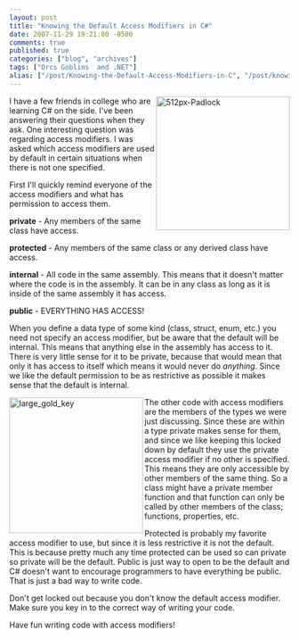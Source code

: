 ```yaml
---
layout: post
title: "Knowing the Default Access Modifiers in C#"
date: 2007-11-29 19:21:00 -0500
comments: true
published: true
categories: ["blog", "archives"]
tags: ["Orcs Goblins  and .NET"]
alias: ["/post/Knowing-the-Default-Access-Modifiers-in-C", "/post/knowing-the-default-access-modifiers-in-c"]
---
```

<!-- more -->

<p><a title="512px-Padlock" href="http://www.flickr.com/photos/67369333@N00/2073859235/"><img src="http://static.flickr.com/2261/2073859235_f55f9f639e.jpg" border="0" alt="512px-Padlock" width="240" height="240" align="right" /></a>I have a few friends in college who are learning C# on the side. I've been answering their questions when they ask. One interesting question was regarding access modifiers. I was asked which access modifiers are used by default in certain situations when there is not one specified.</p>
<p>First I'll quickly remind everyone of the access modifiers and what has permission to access them.</p>
<p><strong>private</strong> - Any members of the same class have access.</p>
<p><strong>protected</strong> - Any members of the same class or any derived class have access.</p>
<p><strong>internal</strong> - All code in the same assembly. This means that it doesn't matter where the code is in the assembly. It can be in any class as long as it is inside of the same assembly it has access.</p>
<p><strong>public</strong> - EVERYTHING HAS ACCESS!</p>
<p>When you define a data type of some kind (class, struct, enum, etc.) you need not specify an access modifier, but be aware that the default will be internal. This means that anything else in the assembly has access to it. There is very little sense for it to be private, because that would mean that only it has access to itself which means it would never do <em>anything</em>. Since we like the default permission to be as restrictive as possible it makes sense that the default is internal.</p>
<p><img src="http://static.flickr.com/2135/2074651220_b0da9298bc.jpg" border="0" alt="large_gold_key" width="240" height="243" align="left" />The other code with access modifiers are the members of the types we were just discussing. Since these are within a type private makes sense for them, and since we like keeping this locked down by default they use the private access modifier if no other is specified. This means they are only accessible by other members of the same thing. So a class might have a private member function and that function can only be called by other members of the class; functions, properties, etc.</p>
<p>Protected is probably my favorite access modifier to use, but since it is less restrictive it is not the default. This is because pretty much any time protected can be used so can private so private will be the default. Public is just way to open to be the default and C# doesn't want to encourage programmers to have everything be public. That is just a bad way to write code.</p>
<p>Don't get locked out because you don't know the default access modifier. Make sure you key in to the correct way of writing your code.</p>
<p>Have fun writing code with access modifiers!</p>
